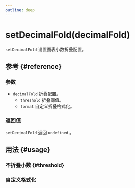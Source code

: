 ```yaml
---
outline: deep
---
```


# setDecimalFold(decimalFold)
`setDecimalFold` 设置图表小数折叠配置。

## 参考 {#reference}
<!-- @include: @/@views/api/references/instance/setDecimalFold.md -->

### 参数
- `decimalFold` 折叠配置。
  - `threshold` 折叠阈值。
  - `format` 自定义折叠格式化。

### 返回值
`setDecimalFold` 返回 `undefined` 。

## 用法 {#usage}
<script setup>
import SetDecimalFoldThreshold from '../../@views/api/samples/setDecimalFold-threshold/index.vue'
import SetDecimalFoldFormat from '../../@views/api/samples/setDecimalFold-format/index.vue'
</script>

### 不折叠小数 {#threshold}
<SetDecimalFoldThreshold/>

### 自定义格式化
<SetDecimalFoldFormat/>